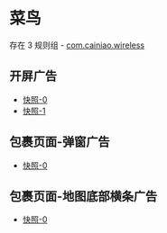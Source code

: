 # 菜鸟

存在 3 规则组 - [com.cainiao.wireless](/src/apps/com.cainiao.wireless.ts)

## 开屏广告

- [快照-0](https://gkd-kit.gitee.io/import/12901758)
- [快照-1](https://gkd-kit.gitee.io/import/12724823)

## 包裹页面-弹窗广告

- [快照-0](https://gkd-kit.songe.li/import/12914371)

## 包裹页面-地图底部横条广告

- [快照-0](https://gkd-kit.songe.li/import/12914450)

